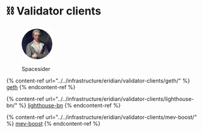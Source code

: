 # ⛓ Validator clients

<figure><img src="../../.gitbook/assets/Spacesider.png" alt=""><figcaption><p>Spacesider</p></figcaption></figure>

{% content-ref url="../../infrastructure/eridian/validator-clients/geth/" %}
[geth](../../infrastructure/eridian/validator-clients/geth/)
{% endcontent-ref %}

{% content-ref url="../../infrastructure/eridian/validator-clients/lighthouse-bn/" %}
[lighthouse-bn](../../infrastructure/eridian/validator-clients/lighthouse-bn/)
{% endcontent-ref %}

{% content-ref url="../../infrastructure/eridian/validator-clients/mev-boost/" %}
[mev-boost](../../infrastructure/eridian/validator-clients/mev-boost/)
{% endcontent-ref %}
